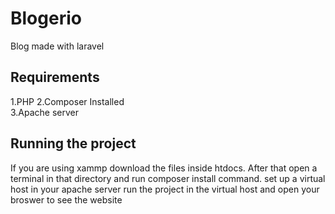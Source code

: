 # Blogerio
Blog made with laravel 
## Requirements
1.PHP 
2.Composer Installed  
3.Apache server 

## Running the project
If you are using xammp download the files inside htdocs.
After that open a terminal in that directory and run composer install command.
set up a virtual host in your apache server 
run the project in the virtual host and open your broswer to see the website
